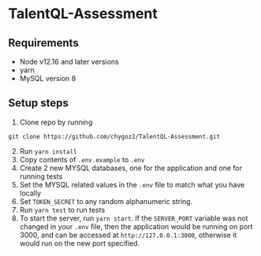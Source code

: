 # TalentQL-Assessment

## Requirements
* Node v12.16 and later versions
* yarn
* MySQL version 8

## Setup steps
1) Clone repo by running 
```
git clone https://github.com/chygoz2/TalentQL-Assessment.git
```
2) Run `yarn install`
3) Copy contents of `.env.example` to `.env`
4) Create 2 new MYSQL databases, one for the application and one for running tests
5) Set the MYSQL related values in the `.env` file to match what you have locally
6) Set `TOKEN_SECRET` to any random alphanumeric string.
7) Run `yarn test` to run tests
8) To start the server, run `yarn start`. If the `SERVER_PORT` variable was not changed in your `.env` file, then the application would be running on port 3000, and can be accessed at `http://127.0.0.1:3000`, otherwise it would run on the new port specified.
